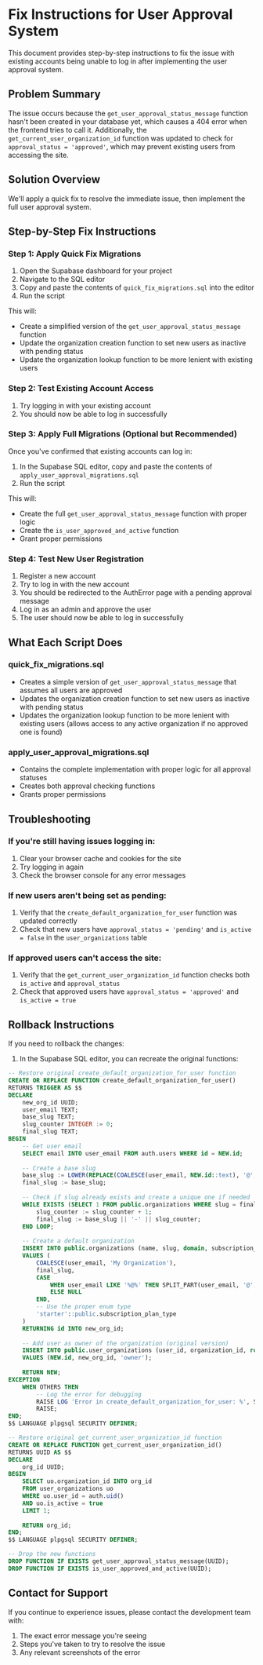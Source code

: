 # Fix Instructions for User Approval System

This document provides step-by-step instructions to fix the issue with existing accounts being unable to log in after implementing the user approval system.

## Problem Summary

The issue occurs because the `get_user_approval_status_message` function hasn't been created in your database yet, which causes a 404 error when the frontend tries to call it. Additionally, the `get_current_user_organization_id` function was updated to check for `approval_status = 'approved'`, which may prevent existing users from accessing the site.

## Solution Overview

We'll apply a quick fix to resolve the immediate issue, then implement the full user approval system.

## Step-by-Step Fix Instructions

### Step 1: Apply Quick Fix Migrations

1. Open the Supabase dashboard for your project
2. Navigate to the SQL editor
3. Copy and paste the contents of `quick_fix_migrations.sql` into the editor
4. Run the script

This will:
- Create a simplified version of the `get_user_approval_status_message` function
- Update the organization creation function to set new users as inactive with pending status
- Update the organization lookup function to be more lenient with existing users

### Step 2: Test Existing Account Access

1. Try logging in with your existing account
2. You should now be able to log in successfully

### Step 3: Apply Full Migrations (Optional but Recommended)

Once you've confirmed that existing accounts can log in:

1. In the Supabase SQL editor, copy and paste the contents of `apply_user_approval_migrations.sql`
2. Run the script

This will:
- Create the full `get_user_approval_status_message` function with proper logic
- Create the `is_user_approved_and_active` function
- Grant proper permissions

### Step 4: Test New User Registration

1. Register a new account
2. Try to log in with the new account
3. You should be redirected to the AuthError page with a pending approval message
4. Log in as an admin and approve the user
5. The user should now be able to log in successfully

## What Each Script Does

### quick_fix_migrations.sql
- Creates a simple version of `get_user_approval_status_message` that assumes all users are approved
- Updates the organization creation function to set new users as inactive with pending status
- Updates the organization lookup function to be more lenient with existing users (allows access to any active organization if no approved one is found)

### apply_user_approval_migrations.sql
- Contains the complete implementation with proper logic for all approval statuses
- Creates both approval checking functions
- Grants proper permissions

## Troubleshooting

### If you're still having issues logging in:

1. Clear your browser cache and cookies for the site
2. Try logging in again
3. Check the browser console for any error messages

### If new users aren't being set as pending:

1. Verify that the `create_default_organization_for_user` function was updated correctly
2. Check that new users have `approval_status = 'pending'` and `is_active = false` in the `user_organizations` table

### If approved users can't access the site:

1. Verify that the `get_current_user_organization_id` function checks both `is_active` and `approval_status`
2. Check that approved users have `approval_status = 'approved'` and `is_active = true`

## Rollback Instructions

If you need to rollback the changes:

1. In the Supabase SQL editor, you can recreate the original functions:

```sql
-- Restore original create_default_organization_for_user function
CREATE OR REPLACE FUNCTION create_default_organization_for_user()
RETURNS TRIGGER AS $$
DECLARE
    new_org_id UUID;
    user_email TEXT;
    base_slug TEXT;
    slug_counter INTEGER := 0;
    final_slug TEXT;
BEGIN
    -- Get user email
    SELECT email INTO user_email FROM auth.users WHERE id = NEW.id;
    
    -- Create a base slug
    base_slug := LOWER(REPLACE(COALESCE(user_email, NEW.id::text), '@', '-'));
    final_slug := base_slug;
    
    -- Check if slug already exists and create a unique one if needed
    WHILE EXISTS (SELECT 1 FROM public.organizations WHERE slug = final_slug) LOOP
        slug_counter := slug_counter + 1;
        final_slug := base_slug || '-' || slug_counter;
    END LOOP;
    
    -- Create a default organization
    INSERT INTO public.organizations (name, slug, domain, subscription_plan)
    VALUES (
        COALESCE(user_email, 'My Organization'),
        final_slug,
        CASE 
            WHEN user_email LIKE '%@%' THEN SPLIT_PART(user_email, '@', 2)
            ELSE NULL
        END,
        -- Use the proper enum type
        'starter'::public.subscription_plan_type
    )
    RETURNING id INTO new_org_id;
    
    -- Add user as owner of the organization (original version)
    INSERT INTO public.user_organizations (user_id, organization_id, role)
    VALUES (NEW.id, new_org_id, 'owner');
    
    RETURN NEW;
EXCEPTION
    WHEN OTHERS THEN
        -- Log the error for debugging
        RAISE LOG 'Error in create_default_organization_for_user: %', SQLERRM;
        RAISE;
END;
$$ LANGUAGE plpgsql SECURITY DEFINER;

-- Restore original get_current_user_organization_id function
CREATE OR REPLACE FUNCTION get_current_user_organization_id()
RETURNS UUID AS $$
DECLARE
    org_id UUID;
BEGIN
    SELECT uo.organization_id INTO org_id
    FROM user_organizations uo
    WHERE uo.user_id = auth.uid()
    AND uo.is_active = true
    LIMIT 1;
    
    RETURN org_id;
END;
$$ LANGUAGE plpgsql SECURITY DEFINER;

-- Drop the new functions
DROP FUNCTION IF EXISTS get_user_approval_status_message(UUID);
DROP FUNCTION IF EXISTS is_user_approved_and_active(UUID);
```

## Contact for Support

If you continue to experience issues, please contact the development team with:
1. The exact error message you're seeing
2. Steps you've taken to try to resolve the issue
3. Any relevant screenshots of the error